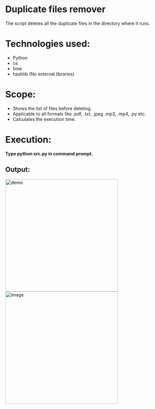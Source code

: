 # Duplicate files remover
The script deletes all the duplicate files in the directory where it runs.

# Technologies used:
* Python
* os
* time
* hashlib (No external libraries)

# Scope:
* Shows the list of files before deleting.
* Applicable to all formats like .pdf, .txt, .jpeg .mp3, .mp4, .py etc.
* Calculates the execution time.

# Execution:
**Type python src.py in command prompt.**

## Output:

<img width="355" alt="demo" src="https://user-images.githubusercontent.com/100423588/163228029-42f99aa0-053e-4dd5-9c10-1c4f2fe880d1.png">
<img width="355" alt="image" src="https://user-images.githubusercontent.com/100423588/163228029-42f99aa0-053e-4dd5-9c10-1c4f2fe880d1.png">







